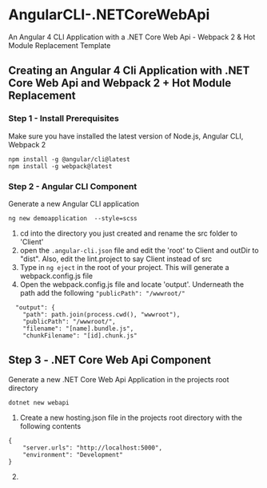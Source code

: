 # AngularCLI-.NETCoreWebApi
An Angular 4 CLI Application with a .NET Core Web Api - Webpack 2 &amp; Hot Module Replacement Template

## Creating an Angular 4 Cli Application with .NET Core Web Api and Webpack 2 + Hot Module Replacement 

### Step 1 - Install Prerequisites
Make sure you have installed the latest version of Node.js, Angular CLI, Webpack 2

```
npm install -g @angular/cli@latest 
npm install -g webpack@latest
```

### Step 2 - Angular CLI Component
Generate a new Angular CLI application 

```
ng new demoapplication  --style=scss
```

1. cd into the directory you just created and rename the src folder to 'Client'
2. open the `.angular-cli.json` file and edit the 'root' to Client and outDir to "dist". Also, edit the lint.project to say Client instead of src
3. Type in `ng eject` in the root of your project. This will generate a webpack.config.js file
4. Open the webpack.config.js file and locate 'output'. Underneath the path add the following `"publicPath": "/wwwroot/"`

```
  "output": {
    "path": path.join(process.cwd(), "wwwroot"),
    "publicPath": "/wwwroot/",
    "filename": "[name].bundle.js",
    "chunkFilename": "[id].chunk.js"
 ```

## Step 3 - .NET Core Web Api Component
Generate a new .NET Core Web Api Application in the projects root directory

```
dotnet new webapi
```

1. Create a new hosting.json file in the projects root directory with the following contents
```
{
    "server.urls": "http://localhost:5000",
    "environment": "Development"
}
```
2. 
